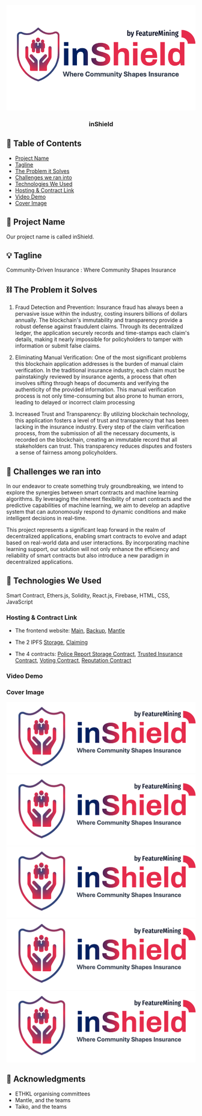 <p align="center">
  <a href="" rel="noopener">
 <img src="https://github.com/jingjie00/FeatureMining/blob/main/Log-reg-1.png?raw=true" alt="inShield"></a>
</p>
<h3 align="center">inShield</h3>


## 📝 Table of Contents

- [Project Name](#project_name)
- [Tagline](#tagline)
- [The Problem it Solves](#problem)
- [Challenges we ran into](#challenges)
- [Technologies We Used](#tech)
- [Hosting & Contract Link](#link)
- [Video Demo](#video)
- [Cover Image](cover_img)

## 🧐 Project Name <a id = "project_name"></a>

Our project name is called inShield.

## 💡 Tagline <a id = "tagline"></a>

Community-Driven Insurance : Where Community Shapes Insurance

## ⛓️ The Problem it Solves <a id = "problem"></a>

1. Fraud Detection and Prevention:
Insurance fraud has always been a pervasive issue within the industry, costing insurers billions of dollars annually. The blockchain's immutability and transparency provide a robust defense against fraudulent claims. Through its decentralized ledger, the application securely records and time-stamps each claim's details, making it nearly impossible for policyholders to tamper with information or submit false claims.

2. Eliminating Manual Verification:
  One of the most significant problems this blockchain application addresses is the burden of manual claim verification. In the traditional insurance industry, each claim must be painstakingly reviewed by insurance agents, a process that often involves sifting through heaps of documents and verifying the authenticity of the provided information. This manual verification process is not only time-consuming but also prone to human errors, leading to delayed or incorrect claim processing

3. Increased Trust and Transparency:
  By utilizing blockchain technology, this application fosters a level of trust and transparency that has been lacking in the insurance industry. Every step of the claim verification process, from the submission of all the necessary documents, is recorded on the blockchain, creating an immutable record that all stakeholders can trust. This transparency reduces disputes and fosters a sense of fairness among policyholders.

## 🚀 Challenges we ran into <a id = "challenges"></a>

In our endeavor to create something truly groundbreaking, we intend to explore the synergies between smart contracts and machine learning algorithms. By leveraging the inherent flexibility of smart contracts and the predictive capabilities of machine learning, we aim to develop an adaptive system that can autonomously respond to dynamic conditions and make intelligent decisions in real-time.

This project represents a significant leap forward in the realm of decentralized applications, enabling smart contracts to evolve and adapt based on real-world data and user interactions. By incorporating machine learning support, our solution will not only enhance the efficiency and reliability of smart contracts but also introduce a new paradigm in decentralized applications.

## 🏁 Technologies We Used <a id = "tech"></a>

Smart Contract, Ethers.js, Solidity, React.js, Firebase, HTML, CSS, JavaScript 

### Hosting & Contract Link <a id = "link"></a>
- The frontend website: 
  [Main](https://feature-mining.web.app),
  [Backup](https://feature-mining.firebaseapp.com),
  [Mantle](https://bafybeidvthhgcgvastdqm2ryso3pziqkckhlqfjvj3hljkowymaywnz3ta.ipfs.sphn.link/)

- The 2 IPFS 
  [Storage](https://ipfs.io/ipfs/QmSMaeoKXUxt6HVoHcQRYTsbbAWovUwjETvaSsWpXQqvUn),
  [Claiming](https://ipfs.io/ipfs/QmdatEiKWSaqMPmKn9zgero1Pqq7cr1gGb6UVYWRaivd3Q)

- The 4 contracts:
      [Police Report Storage Contract](/contract/StorageContract.txt),
      [Trusted Insurance Contract](/contract/TrustedInsuranceContract.txt),
      [Voting Contract](/contract/VotingContract.txt),
      [Reputation Contract](/contract/ReputationContract.txt)


### Video Demo <a id = "video"></a>

### Cover Image <a id = "cover_img"></a>

<img src="./logo-reg.png" alt="inShield"></a>
<img src="./logo-reg.png" alt="inShield"></a>
<img src="./logo-reg.png" alt="inShield"></a>
<img src="./logo-reg.png" alt="inShield"></a>
<img src="./logo-reg.png" alt="inShield"></a>


## 🎉 Acknowledgments <a id = "acknowledgments"></a>
- ETHKL organising committees
- Mantle, and the teams
- Taiko, and the teams
